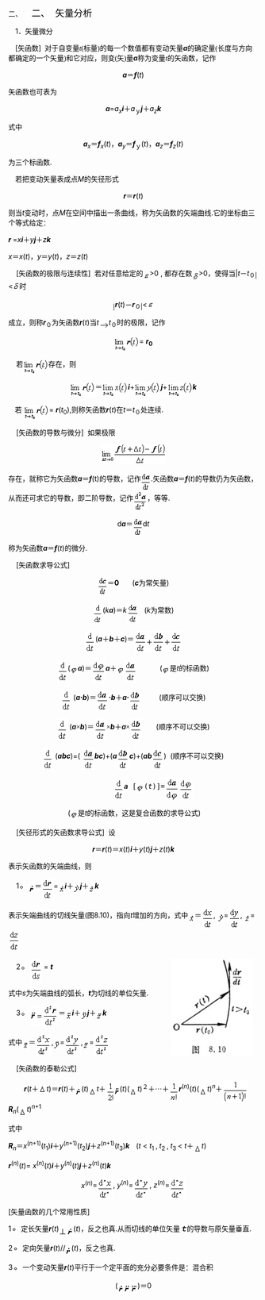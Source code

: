 <div class=Section1>
<p class=MsoNormal align=left style='margin-left:36.0pt;text-align:left;
text-indent:-36.0pt'><span lang=EN-US>二、<span style='font:7.0pt "Times New Roman"'>&nbsp;&nbsp;&nbsp;&nbsp;&nbsp;&nbsp;&nbsp;
</span></span><span lang=ZH-CN style='font-size:14.0pt;font-family:宋体_GB2312;
color:black'>二、</span><span lang=EN-US style='font-size:7.0pt;color:black'>&nbsp;&nbsp;&nbsp;
</span><span lang=ZH-CN style='font-size:14.0pt;font-family:宋体_GB2312;
color:black'>矢量分析</span></p>
<p class=MsoNormal align=left style='text-align:left'><span lang=EN-US
style='font-family:宋体_GB2312;color:black'>&nbsp;&nbsp;&nbsp; </span><span
lang=EN-US style='color:black'>1</span><span lang=ZH-CN style='font-family:
宋体_GB2312;color:black'>．矢量微分</span></p>
<p class=MsoNormal align=left style='text-align:left'><span lang=EN-US
style='font-family:宋体_GB2312;color:black'>&nbsp;&nbsp;&nbsp; </span><span
lang=EN-US style='color:black'>[</span><span lang=ZH-CN style='font-family:
宋体_GB2312;color:black'>矢函数</span><span lang=EN-US style='color:black'>]</span><span
lang=EN-US style='font-family:宋体_GB2312;color:black'>&nbsp; </span><span
lang=ZH-CN style='font-family:宋体_GB2312;color:black'>对于自变量</span><i><span
lang=EN-US style='font-family:宋体_GB2312;color:black'>t</span></i><span
lang=EN-US style='font-family:宋体_GB2312;color:black'>(</span><span lang=ZH-CN
style='font-family:宋体_GB2312;color:black'>标量</span><span lang=EN-US
style='font-family:宋体_GB2312;color:black'>)</span><span lang=ZH-CN
style='font-family:宋体_GB2312;color:black'>的每一个数值都有变动矢量</span><b><i><span
lang=EN-US>a</span></i></b><span lang=ZH-CN style='font-family:宋体_GB2312;
color:black'>的确定量</span><span lang=EN-US style='font-family:宋体_GB2312;
color:black'>(</span><span lang=ZH-CN style='font-family:宋体_GB2312;color:black'>长度与方向都确定的一个矢量</span><span
lang=EN-US style='font-family:宋体_GB2312;color:black'>)</span><span lang=ZH-CN
style='font-family:宋体_GB2312;color:black'>和它对应，则变</span><span lang=EN-US
style='font-family:宋体_GB2312;color:black'>(</span><span lang=ZH-CN
style='font-family:宋体_GB2312;color:black'>矢</span><span lang=EN-US
style='font-family:宋体_GB2312;color:black'>)</span><span lang=ZH-CN
style='font-family:宋体_GB2312;color:black'>量</span><b><i><span lang=EN-US>a</span></i></b><span
lang=ZH-CN style='font-family:宋体_GB2312;color:black'>称为变量</span><i><span
lang=EN-US style='font-family:宋体_GB2312;color:black'>t</span></i><span
lang=ZH-CN style='font-family:宋体_GB2312;color:black'>的矢函数，记作</span></p>
<p class=MsoNormal align=center style='text-align:center'><b><i><span
lang=EN-US>a</span></i></b><span lang=ZH-CN style='font-family:宋体_GB2312;
color:black'>＝</span><b><i><span lang=EN-US style='color:black'>f</span></i></b><span
lang=EN-US style='color:black'>(<i>t</i>)</span></p>
<p class=MsoNormal align=left style='text-align:left'><span lang=ZH-CN
style='font-family:宋体_GB2312;color:black'>矢函数也可表为</span></p>
<p class=MsoNormal align=center style='text-align:center'><b><i><span
lang=EN-US>a</span></i></b><span lang=EN-US style='color:black'>=<i>a<sub>x</sub><b>i</b></i></span><span
lang=ZH-CN style='font-family:宋体_GB2312;color:black'>＋</span><i><span
lang=EN-US style='color:black'>a</span></i><sub><span lang=ZH-CN
style='font-family:宋体_GB2312;color:black'>ｙ</span></sub><b><i><span lang=EN-US
style='color:black'>j</span></i></b><span lang=ZH-CN style='font-family:宋体_GB2312;
color:black'>＋</span><i><span lang=EN-US style='color:black'>a<sub>z</sub><b>k</b></span></i></p>
<p class=MsoNormal align=left style='text-align:left'><span lang=ZH-CN
style='font-family:宋体_GB2312;color:black'>式中</span></p>
<p class=MsoNormal align=center style='text-align:center'><b><i><span
lang=EN-US>a</span></i></b><i><sub><span lang=EN-US style='color:black'>x</span></sub></i><span
lang=ZH-CN style='font-family:宋体_GB2312;color:black'>＝</span><b><i><span
lang=EN-US style='color:black'>f</span></i></b><i><sub><span lang=EN-US
style='color:black'>x</span></sub></i><span lang=EN-US style='color:black'>(<i>t</i>)</span><span
lang=ZH-CN style='font-family:宋体;color:black'>，</span><b><i><span lang=EN-US>a</span></i></b><i><sub><span
lang=EN-US style='color:black'>y</span></sub></i><span lang=ZH-CN
style='font-family:宋体_GB2312;color:black'>＝</span><b><i><span lang=EN-US
style='color:black'>f</span></i></b><sub><span lang=ZH-CN style='font-family:
宋体;color:black'>ｙ</span></sub><span lang=EN-US style='color:black'>(<i>t</i>)</span><span
lang=ZH-CN style='font-family:宋体;color:black'>，</span><b><i><span lang=EN-US>a</span></i></b><i><sub><span
lang=EN-US style='color:black'>z</span></sub></i><span lang=ZH-CN
style='font-family:宋体_GB2312;color:black'>＝</span><b><i><span lang=EN-US
style='color:black'>f</span></i></b><i><sub><span lang=EN-US style='color:black'>z</span></sub></i><span
lang=EN-US style='color:black'>(<i>t</i>)</span></p>
<p class=MsoNormal align=left style='text-align:left'><span lang=ZH-CN
style='font-family:宋体_GB2312;color:black'>为三个标函数</span><span lang=EN-US
style='font-family:宋体_GB2312;color:black'>.</span></p>
<p class=MsoNormal align=left style='text-align:left'><span lang=EN-US
style='font-family:宋体_GB2312;color:black'>&nbsp;&nbsp;&nbsp; </span><span
lang=ZH-CN style='font-family:宋体_GB2312;color:black'>若把变动矢量表成点</span><i><span
lang=EN-US style='color:black'>M</span></i><span lang=ZH-CN style='font-family:
宋体_GB2312;color:black'>的矢径形式</span></p>
<p class=MsoNormal align=center style='text-align:center'><b><i><span
lang=EN-US style='color:black'>r</span></i></b><span lang=ZH-CN
style='font-family:宋体_GB2312;color:black'>＝</span><b><i><span lang=EN-US
style='color:black'>r</span></i></b><span lang=EN-US style='color:black'>(<i>t</i>)</span></p>
<p class=MsoNormal align=left style='text-align:left'><span lang=ZH-CN
style='font-family:宋体_GB2312;color:black'>则当</span><i><span lang=EN-US
style='color:black'>t</span></i><span lang=ZH-CN style='font-family:宋体_GB2312;
color:black'>变动时，点</span><i><span lang=EN-US style='color:black'>M</span></i><span
lang=ZH-CN style='font-family:宋体_GB2312;color:black'>在空间中描出一条曲线，称为矢函数的矢端曲线</span><span
lang=EN-US style='color:black'>.</span><span lang=ZH-CN style='font-family:
宋体_GB2312;color:black'>它的坐标由三个等式给定：</span></p>
<p class=MsoNormal align=left style='text-align:left'><b><i><span lang=EN-US
style='color:black'>r </span></i></b><span lang=EN-US style='color:black'>=<i>x<b>i</b></i></span><span
lang=ZH-CN style='font-family:宋体_GB2312;color:black'>＋</span><i><span
lang=EN-US style='color:black'>y<b>j</b></span></i><span lang=ZH-CN
style='font-family:宋体_GB2312;color:black'>＋</span><i><span lang=EN-US
style='color:black'>z<b>k</b></span></i></p>
<p class=MsoNormal align=left style='text-align:left'><i><span lang=EN-US
style='color:black'>x</span></i><span lang=ZH-CN style='font-family:宋体_GB2312;
color:black'>＝</span><i><span lang=EN-US style='color:black'>x</span></i><span
lang=EN-US style='color:black'>(<i>t</i>)</span><span lang=ZH-CN
style='font-family:宋体_GB2312;color:black'>，</span><i><span lang=EN-US
style='color:black'>y</span></i><span lang=ZH-CN style='font-family:宋体_GB2312;
color:black'>＝</span><i><span lang=EN-US style='color:black'>y</span></i><span
lang=EN-US style='color:black'>(<i>t</i>)</span><span lang=ZH-CN
style='font-family:宋体_GB2312;color:black'>，</span><i><span lang=EN-US
style='color:black'>z</span></i><span lang=ZH-CN style='font-family:宋体_GB2312;
color:black'>＝</span><i><span lang=EN-US style='color:black'>z</span></i><span
lang=EN-US style='color:black'>(<i>t</i>)</span></p>
<p class=MsoNormal align=left style='text-align:left'><span lang=EN-US
style='color:black'>&nbsp;&nbsp;&nbsp; [</span><span lang=ZH-CN
style='font-family:宋体_GB2312;color:black'>矢函数的极限与连续性</span><span lang=EN-US
style='color:black'>]&nbsp; </span><span lang=ZH-CN style='font-family:宋体_GB2312;
color:black'>若对任意给定的</span><sub><span lang=EN-US style='color:black'><img
width=13 height=15 src="res/17e9d95da129bdd93c34fb6cc6aaaa52_5604_files/image002.gif"
u1:shapes="_x0000_i1025" align=absmiddle></span></sub><span lang=EN-US
style='color:black'>&gt;0 , </span><span lang=ZH-CN style='font-family:宋体_GB2312;
color:black'>都存在数</span><sub><span lang=EN-US style='color:black'><img
width=13 height=19 src="res/17e9d95da129bdd93c34fb6cc6aaaa52_5604_files/image004.gif"
u1:shapes="_x0000_i1026" align=absmiddle></span></sub><span lang=EN-US
style='color:black'>&gt;0</span><span lang=ZH-CN style='font-family:宋体_GB2312;
color:black'>，使得当</span><span lang=EN-US style='color:black'>|<i>t</i></span><span
lang=ZH-CN style='font-family:宋体_GB2312;color:black'>－</span><i><span
lang=EN-US style='color:black'>t</span></i><sub><span lang=ZH-CN
style='font-family:宋体_GB2312;color:black'>０</span><span lang=EN-US
style='color:black'>|</span></sub><span lang=EN-US style='color:black'>&lt;<sub><img
width=13 height=19 src="res/17e9d95da129bdd93c34fb6cc6aaaa52_5604_files/image010.gif"
u1:shapes="_x0000_i1029"></sub></span><span lang=ZH-CN style='font-family:宋体_GB2312;
color:black'>时</span></p>
<p class=MsoNormal align=center style='text-align:center'><sub><span
lang=EN-US style='color:black'>|</span></sub><b><i><span lang=EN-US
style='color:black'>r</span></i></b><span lang=EN-US style='color:black'>(<i>t</i>)</span><span
lang=ZH-CN style='font-family:宋体_GB2312;color:black'>－</span><b><i><span
lang=EN-US style='color:black'>r</span></i></b><sub><span lang=ZH-CN
style='font-family:宋体_GB2312;color:black'>０</span><span lang=EN-US
style='color:black'>|</span></sub><span lang=EN-US style='color:black'>&lt;<sub><img
width=13 height=15 src="res/17e9d95da129bdd93c34fb6cc6aaaa52_5604_files/image014.gif"
u1:shapes="_x0000_i1032"></sub></span></p>
<p class=MsoNormal align=left style='text-align:left'><span lang=ZH-CN
style='font-family:宋体_GB2312;color:black'>成立，则称</span><b><i><span lang=EN-US
style='color:black'>r</span></i></b><sub><span lang=ZH-CN style='font-family:
宋体_GB2312;color:black'>０</span></sub><span lang=ZH-CN style='font-family:宋体_GB2312;
color:black'>为矢函数</span><b><i><span lang=EN-US style='color:black'>r</span></i></b><span
lang=EN-US style='color:black'>(<i>t</i>)</span><span lang=ZH-CN
style='font-family:宋体_GB2312;color:black'>当</span><i><span lang=EN-US
style='color:black'>t</span></i><sub><span lang=EN-US><img width=20 height=16
src="res/17e9d95da129bdd93c34fb6cc6aaaa52_5604_files/image016.gif" u1:shapes="_x0000_i1033"
align=absmiddle></span></sub><i><span lang=EN-US style='color:black'>t</span></i><sub><span
lang=ZH-CN style='font-family:宋体_GB2312;color:black'>０</span></sub><span
lang=ZH-CN style='font-family:宋体_GB2312;color:black'>时的极限，记作</span></p>
<p class=MsoNormal align=center style='text-align:center'><sub><span
lang=EN-US style='color:black'><img width=51 height=31
src="res/17e9d95da129bdd93c34fb6cc6aaaa52_5604_files/image018.gif" u1:shapes="_x0000_i1034"
align=absmiddle></span></sub><span lang=EN-US style='color:black'>= <b><i>r</i><sub>0</sub></b></span></p>
<p class=MsoNormal align=left style='text-align:left'><span lang=EN-US
style='color:black'>&nbsp;&nbsp;&nbsp; </span><span lang=ZH-CN
style='font-family:宋体_GB2312;color:black'>若</span><sub><span lang=EN-US
style='color:black'><img width=51 height=31
src="res/17e9d95da129bdd93c34fb6cc6aaaa52_5604_files/image020.gif" u1:shapes="_x0000_i1035"
align=absmiddle></span></sub><span lang=ZH-CN style='font-family:宋体_GB2312;
color:black'>存在，则</span></p>
<p class=MsoNormal align=center style='text-align:center'><sub><span
lang=EN-US style='color:black'><img width=51 height=31
src="res/17e9d95da129bdd93c34fb6cc6aaaa52_5604_files/image022.gif" u1:shapes="_x0000_i1036"
align=absmiddle></span></sub><span lang=ZH-CN style='font-family:宋体_GB2312;
color:black'>＝</span><sub><span lang=EN-US style='color:black'><img width=52
height=31 src="res/17e9d95da129bdd93c34fb6cc6aaaa52_5604_files/image024.gif"
u1:shapes="_x0000_i1037" align=absmiddle></span></sub><b><i><span lang=EN-US
style='color:black'>i</span></i></b><span lang=EN-US style='color:black'>+<sub><img
width=53 height=31 src="res/17e9d95da129bdd93c34fb6cc6aaaa52_5604_files/image026.gif"
u1:shapes="_x0000_i1038" align=absmiddle></sub><b><i>j</i></b>+<sub><img
width=51 height=31 src="res/17e9d95da129bdd93c34fb6cc6aaaa52_5604_files/image028.gif"
u1:shapes="_x0000_i1039" align=absmiddle></sub><b><i>k</i></b></span></p>
<p class=MsoNormal align=left style='text-align:left'><b><span lang=EN-US
style='color:black'>&nbsp;&nbsp;&nbsp; </span></b><span lang=ZH-CN
style='font-family:宋体_GB2312;color:black'>若</span><span lang=ZH-CN
style='color:black'> </span><sub><span lang=EN-US style='color:black'><img
width=51 height=31 src="res/17e9d95da129bdd93c34fb6cc6aaaa52_5604_files/image030.gif"
u1:shapes="_x0000_i1040" align=absmiddle></span></sub><span lang=EN-US
style='color:black'>=<i> <b>r</b></i>(<i>t</i><sub>0</sub>),</span><span
lang=ZH-CN style='font-family:宋体_GB2312;color:black'>则称矢函数</span><b><i><span
lang=EN-US style='color:black'>r</span></i></b><span lang=EN-US
style='color:black'>(<i>t</i>)</span><span lang=ZH-CN style='font-family:宋体_GB2312;
color:black'>在</span><i><span lang=EN-US style='color:black'>t</span></i><span
lang=ZH-CN style='font-family:宋体_GB2312;color:black'>＝</span><i><span
lang=EN-US style='color:black'>t</span></i><sub><span lang=ZH-CN
style='font-family:宋体_GB2312;color:black'>０</span></sub><span lang=ZH-CN
style='font-family:宋体_GB2312;color:black'>处连续</span><span lang=EN-US
style='color:black'>.</span></p>
<p class=MsoNormal align=left style='text-align:left'><span lang=EN-US
style='color:black'>&nbsp;&nbsp;&nbsp; [</span><span lang=ZH-CN
style='font-family:宋体_GB2312;color:black'>矢函数的导数与微分</span><span lang=EN-US
style='color:black'>]&nbsp; </span><span lang=ZH-CN style='font-family:宋体_GB2312;
color:black'>如果极限</span></p>
<p class=MsoNormal align=center style='text-align:center'><sub><span
lang=EN-US style='color:black'><img width=133 height=41
src="res/17e9d95da129bdd93c34fb6cc6aaaa52_5604_files/image032.gif" u1:shapes="_x0000_i1041"></span></sub></p>
<p class=MsoNormal align=left style='text-align:left'><span lang=ZH-CN
style='font-family:宋体_GB2312;color:black'>存在，就称它为矢函数</span><b><i><span
lang=EN-US>a</span></i></b><span lang=ZH-CN style='font-family:宋体_GB2312;
color:black'>＝</span><b><i><span lang=EN-US style='color:black'>f</span></i></b><span
lang=EN-US style='color:black'>(t)</span><span lang=ZH-CN style='font-family:
宋体_GB2312;color:black'>的导数，记作</span><sub><span lang=EN-US style='color:black'><img
width=20 height=36 src="res/17e9d95da129bdd93c34fb6cc6aaaa52_5604_files/image034.gif"
u1:shapes="_x0000_i1042" align=absmiddle></span></sub><span lang=EN-US
style='color:black'>.</span><span lang=ZH-CN style='font-family:宋体_GB2312;
color:black'>矢函数</span><b><i><span lang=EN-US>a</span></i></b><span lang=ZH-CN
style='font-family:宋体_GB2312;color:black'>＝</span><b><i><span lang=EN-US
style='color:black'>f</span></i></b><span lang=EN-US style='color:black'>(<i>t</i>)</span><span
lang=ZH-CN style='font-family:宋体_GB2312;color:black'>的导数仍为矢函数，从而还可求它的导数，即二阶导数，记作</span><sub><span
lang=EN-US style='color:black'><img width=28 height=41
src="res/17e9d95da129bdd93c34fb6cc6aaaa52_5604_files/image036.gif" u1:shapes="_x0000_i1043"
align=absmiddle></span></sub><span lang=ZH-CN style='font-family:宋体_GB2312;
color:black'>，等等</span><span lang=EN-US style='color:black'>.</span></p>
<p class=MsoNormal align=center style='text-align:center'><span lang=EN-US
style='color:black'>d</span><b><i><span lang=EN-US>a</span></i></b><span
lang=ZH-CN style='font-family:宋体_GB2312;color:black'>＝</span><sub><span
lang=EN-US style='color:black'><img width=20 height=36
src="res/17e9d95da129bdd93c34fb6cc6aaaa52_5604_files/image037.gif" u1:shapes="_x0000_i1044"
align=absmiddle></span></sub><span lang=EN-US style='color:black'>d<i>t</i></span></p>
<p class=MsoNormal align=left style='text-align:left'><span lang=ZH-CN
style='font-family:宋体_GB2312;color:black'>称为矢函数</span><b><i><span lang=EN-US>a</span></i></b><span
lang=ZH-CN style='font-family:宋体_GB2312;color:black'>＝</span><b><i><span
lang=EN-US style='color:black'>f</span></i></b><span lang=EN-US
style='color:black'>(<i>t</i>)</span><span lang=ZH-CN style='font-family:宋体_GB2312;
color:black'>的微分</span><span lang=EN-US style='color:black'>.</span></p>
<p class=MsoNormal align=left style='text-align:left'><span lang=EN-US
style='color:black'>&nbsp;&nbsp;&nbsp; [</span><span lang=ZH-CN
style='font-family:宋体_GB2312;color:black'>矢函数求导公式</span><span lang=EN-US
style='color:black'>]</span></p>
<p class=MsoNormal align=center style='text-align:center'><sub><span
lang=EN-US style='color:black'><img width=20 height=38
src="res/17e9d95da129bdd93c34fb6cc6aaaa52_5604_files/image039.gif" u1:shapes="_x0000_i1045"
align=absmiddle></span></sub><span lang=ZH-CN style='font-family:宋体_GB2312;
color:black'>＝</span><b><span lang=EN-US style='color:black'>0&nbsp;&nbsp;&nbsp;&nbsp;&nbsp;&nbsp;&nbsp;
</span></b><span lang=EN-US style='color:black'>(<b><i>c</i></b></span><span
lang=ZH-CN style='font-family:宋体_GB2312;color:black'>为常矢量</span><span
lang=EN-US style='color:black'>)</span></p>
<p class=MsoNormal align=center style='text-align:center'><sub><span
lang=EN-US style='color:black'><img width=20 height=42
src="res/17e9d95da129bdd93c34fb6cc6aaaa52_5604_files/image041.gif" u1:shapes="_x0000_i1046"
align=absmiddle></span></sub><span lang=EN-US style='color:black'>(<i>k</i></span><b><i><span
lang=EN-US>a</span></i></b><span lang=EN-US style='color:black'>)</span><span
lang=ZH-CN style='font-family:宋体_GB2312;color:black'>＝</span><i><span
lang=EN-US style='color:black'>k</span></i><sub><span lang=EN-US
style='color:black'><img width=24 height=43
src="res/17e9d95da129bdd93c34fb6cc6aaaa52_5604_files/image043.gif" u1:shapes="_x0000_i1047"
align=absmiddle></span></sub><span lang=EN-US style='color:black'>&nbsp; <b>&nbsp;</b>(<i>k</i></span><span
lang=ZH-CN style='font-family:宋体_GB2312;color:black'>为常数</span><span
lang=EN-US style='color:black'>)</span></p>
<p class=MsoNormal align=center style='text-align:center'><sub><span
lang=EN-US style='color:black'><img width=21 height=45
src="res/17e9d95da129bdd93c34fb6cc6aaaa52_5604_files/image045.gif" u1:shapes="_x0000_i1048"
align=absmiddle></span></sub><span lang=EN-US style='color:black'>(</span><b><i><span
lang=EN-US>a</span></i></b><span lang=ZH-CN style='font-family:宋体_GB2312;
color:black'>＋</span><b><i><span lang=EN-US style='color:black'>b</span></i></b><span
lang=ZH-CN style='font-family:宋体_GB2312;color:black'>＋</span><b><i><span
lang=EN-US style='color:black'>c</span></i></b><span lang=EN-US
style='color:black'>)</span><span lang=ZH-CN style='font-family:宋体_GB2312;
color:black'>＝</span><sub><span lang=EN-US style='color:black'><img width=96
height=45 src="res/17e9d95da129bdd93c34fb6cc6aaaa52_5604_files/image047.gif"
u1:shapes="_x0000_i1049" align=absmiddle></span></sub></p>
<p class=MsoNormal align=center style='text-align:center'><sub><span
lang=EN-US style='color:black'><img width=21 height=45
src="res/17e9d95da129bdd93c34fb6cc6aaaa52_5604_files/image049.gif" u1:shapes="_x0000_i1050"
align=absmiddle></span></sub><span lang=EN-US style='color:black'>(<sub><img
width=15 height=17 src="res/17e9d95da129bdd93c34fb6cc6aaaa52_5604_files/image051.gif"
u1:shapes="_x0000_i1051" align=absmiddle></sub></span><b><i><span lang=EN-US>a</span></i></b><span
lang=EN-US style='color:black'>)</span><span lang=ZH-CN style='font-family:
宋体_GB2312;color:black'>＝</span><sub><span lang=EN-US style='color:black'><img
width=28 height=45 src="res/17e9d95da129bdd93c34fb6cc6aaaa52_5604_files/image053.gif"
u1:shapes="_x0000_i1052" align=absmiddle></span></sub><b><i><span lang=EN-US>a</span></i></b><span
lang=ZH-CN style='font-family:宋体_GB2312;color:black'>＋</span><sub><span
lang=EN-US style='color:black'><img width=15 height=17
src="res/17e9d95da129bdd93c34fb6cc6aaaa52_5604_files/image054.gif" u1:shapes="_x0000_i1053"
align=absmiddle><img width=25 height=45
src="res/17e9d95da129bdd93c34fb6cc6aaaa52_5604_files/image056.gif" u1:shapes="_x0000_i1054"
align=absmiddle></span></sub><span lang=EN-US style='color:black'>&nbsp; <b>&nbsp;</b>&nbsp;&nbsp;&nbsp;&nbsp;&nbsp;&nbsp;&nbsp;&nbsp;&nbsp;(<sub><img
width=15 height=17 src="res/17e9d95da129bdd93c34fb6cc6aaaa52_5604_files/image057.gif"
u1:shapes="_x0000_i1055" align=absmiddle></sub></span><span lang=ZH-CN
style='font-family:宋体_GB2312;color:black'>是</span><i><span lang=EN-US
style='color:black'>t</span></i><span lang=ZH-CN style='font-family:宋体_GB2312;
color:black'>的标函数</span><span lang=EN-US style='color:black'>)</span></p>
<p class=MsoNormal align=center style='text-align:center'><sub><span
lang=EN-US style='color:black'><img width=21 height=45
src="res/17e9d95da129bdd93c34fb6cc6aaaa52_5604_files/image058.gif" u1:shapes="_x0000_i1056"
align=absmiddle></span></sub><span lang=EN-US style='color:black'>&nbsp;(</span><b><i><span
lang=EN-US>a</span></i></b><b><span lang=ZH-CN style='font-family:宋体_GB2312;
color:black'>·</span><i><span lang=EN-US style='color:black'>b</span></i></b><span
lang=EN-US style='color:black'>)</span><span lang=ZH-CN style='font-family:
宋体_GB2312;color:black'>＝</span><sub><span lang=EN-US style='color:black'><img
width=25 height=45 src="res/17e9d95da129bdd93c34fb6cc6aaaa52_5604_files/image059.gif"
u1:shapes="_x0000_i1057" align=absmiddle></span></sub><b><span lang=ZH-CN
style='font-family:宋体_GB2312;color:black'>·</span><i><span lang=EN-US
style='color:black'>b</span></i></b><span lang=ZH-CN style='font-family:宋体_GB2312;
color:black'>＋</span><b><i><span lang=EN-US>a</span></i></b><b><span
lang=ZH-CN style='font-family:宋体_GB2312;color:black'>·</span></b><sub><span
lang=EN-US style='color:black'><img width=25 height=44
src="res/17e9d95da129bdd93c34fb6cc6aaaa52_5604_files/image061.gif" u1:shapes="_x0000_i1058"
align=absmiddle></span></sub><span lang=EN-US style='color:black'>&nbsp;&nbsp;&nbsp;&nbsp;&nbsp;&nbsp;&nbsp;&nbsp;
(</span><span lang=ZH-CN style='font-family:宋体_GB2312;color:black'>顺序可以交换</span><span
lang=EN-US style='color:black'>)</span></p>
<p class=MsoNormal align=center style='text-align:center'><sub><span
lang=EN-US style='color:black'><img width=21 height=45
src="res/17e9d95da129bdd93c34fb6cc6aaaa52_5604_files/image062.gif" u1:shapes="_x0000_i1059"
align=absmiddle></span></sub><span lang=EN-US style='color:black'>&nbsp;(</span><b><i><span
lang=EN-US>a</span></i></b><span lang=ZH-CN style='font-family:宋体_GB2312;
color:black'>×</span><b><i><span lang=EN-US style='color:black'>b</span></i></b><span
lang=EN-US style='color:black'>)</span><span lang=ZH-CN style='font-family:
宋体_GB2312;color:black'>＝</span><sub><span lang=EN-US style='color:black'><img
width=25 height=45 src="res/17e9d95da129bdd93c34fb6cc6aaaa52_5604_files/image063.gif"
u1:shapes="_x0000_i1060" align=absmiddle></span></sub><span lang=ZH-CN
style='font-family:宋体_GB2312;color:black'>×</span><b><i><span lang=EN-US
style='color:black'>b</span></i></b><span lang=ZH-CN style='font-family:宋体_GB2312;
color:black'>＋</span><b><i><span lang=EN-US>a</span></i></b><span lang=ZH-CN
style='font-family:宋体_GB2312;color:black'>×</span><sub><span lang=EN-US
style='color:black'><img width=25 height=45
src="res/17e9d95da129bdd93c34fb6cc6aaaa52_5604_files/image064.gif" u1:shapes="_x0000_i1061"
align=absmiddle></span></sub><span lang=EN-US style='color:black'>&nbsp;&nbsp;&nbsp;&nbsp;&nbsp;&nbsp;
(</span><span lang=ZH-CN style='font-family:宋体_GB2312;color:black'>顺序不可以交换</span><span
lang=EN-US style='color:black'>)</span></p>
<p class=MsoNormal align=center style='text-align:center'><sub><span
lang=EN-US style='color:black'><img width=21 height=45
src="res/17e9d95da129bdd93c34fb6cc6aaaa52_5604_files/image066.gif" u1:shapes="_x0000_i1062"
align=absmiddle></span></sub><span lang=EN-US style='color:black'>&nbsp;(</span><b><i><span
lang=EN-US>a<span style='color:black'>bc</span></span></i></b><span lang=EN-US
style='color:black'>)=( <sub><img width=25 height=45
src="res/17e9d95da129bdd93c34fb6cc6aaaa52_5604_files/image067.gif" u1:shapes="_x0000_i1063"
align=absmiddle></sub><b><i>bc</i></b>)+(</span><b><i><span lang=EN-US>a</span></i></b><sub><span
lang=EN-US style='color:black'><img width=25 height=45
src="res/17e9d95da129bdd93c34fb6cc6aaaa52_5604_files/image068.gif" u1:shapes="_x0000_i1064"
align=absmiddle></span></sub><b><i><span lang=EN-US style='color:black'>c</span></i></b><span
lang=EN-US style='color:black'>)+(</span><b><i><span lang=EN-US>a<span
style='color:black'>b</span></span></i></b><sub><span lang=EN-US
style='color:black'><img width=24 height=45
src="res/17e9d95da129bdd93c34fb6cc6aaaa52_5604_files/image070.gif" u1:shapes="_x0000_i1065"
align=absmiddle></span></sub><span lang=EN-US style='color:black'>)&nbsp; (</span><span
lang=ZH-CN style='font-family:宋体_GB2312;color:black'>顺序不可以交换</span><span
lang=EN-US style='color:black'>)</span></p>
<pre><span lang=EN-US style='color:black'>&nbsp;&nbsp;&nbsp;&nbsp;&nbsp;&nbsp;&nbsp;&nbsp;&nbsp;&nbsp;&nbsp;&nbsp;&nbsp;&nbsp;&nbsp;&nbsp;&nbsp;&nbsp;&nbsp;&nbsp; <sub>&nbsp;&nbsp;&nbsp;&nbsp;&nbsp;<img
width=21 height=45 src="res/17e9d95da129bdd93c34fb6cc6aaaa52_5604_files/image071.gif"
u1:shapes="_x0000_i1066" align=absmiddle></sub></span><b><i><span lang=EN-US>a</span></i></b><span
lang=EN-US style='color:black'> [<sub><img width=15 height=17
src="res/17e9d95da129bdd93c34fb6cc6aaaa52_5604_files/image072.gif" u1:shapes="_x0000_i1067"
align=absmiddle></sub>(<i>t</i>)]=<sub><img width=28 height=48
src="res/17e9d95da129bdd93c34fb6cc6aaaa52_5604_files/image074.gif" u1:shapes="_x0000_i1068"
align=absmiddle><img width=28 height=45
src="res/17e9d95da129bdd93c34fb6cc6aaaa52_5604_files/image076.gif" u1:shapes="_x0000_i1069"
align=absmiddle></sub>&nbsp;&nbsp;&nbsp;&nbsp;&nbsp; </span></pre>
<p class=MsoNormal align=center style='text-align:center'><span lang=EN-US
style='color:black'>&nbsp;(<sub><img width=15 height=17
src="res/17e9d95da129bdd93c34fb6cc6aaaa52_5604_files/image077.gif" u1:shapes="_x0000_i1070"
align=absmiddle></sub></span><span lang=ZH-CN style='font-family:宋体_GB2312;
color:black'>是</span><i><span lang=EN-US style='color:black'>t</span></i><span
lang=ZH-CN style='font-family:宋体_GB2312;color:black'>的标函数，这是复合函数的求导公式</span><span
lang=EN-US style='color:black'>)</span></p>
<p class=MsoNormal align=left style='text-align:left'><span lang=EN-US
style='color:black'>&nbsp;&nbsp;&nbsp; [</span><span lang=ZH-CN
style='font-family:宋体_GB2312;color:black'>矢径形式的矢函数求导公式</span><span lang=EN-US
style='color:black'>]&nbsp; </span><span lang=ZH-CN style='font-family:宋体_GB2312;
color:black'>设</span></p>
<p class=MsoNormal align=center style='text-align:center'><b><i><span
lang=EN-US style='color:black'>r</span></i></b><span lang=ZH-CN
style='font-family:宋体_GB2312;color:black'>＝</span><b><i><span lang=EN-US
style='color:black'>r</span></i></b><span lang=EN-US style='color:black'>(<i>t</i>)</span><span
lang=ZH-CN style='font-family:宋体_GB2312;color:black'>＝</span><i><span
lang=EN-US style='color:black'>x</span></i><span lang=EN-US style='color:black'>(<i>t</i>)<b><i>i</i></b></span><span
lang=ZH-CN style='font-family:宋体_GB2312;color:black'>＋</span><i><span
lang=EN-US style='color:black'>y</span></i><span lang=EN-US style='color:black'>(<i>t</i>)<b><i>j</i></b></span><span
lang=ZH-CN style='font-family:宋体_GB2312;color:black'>＋</span><i><span
lang=EN-US style='color:black'>z</span></i><span lang=EN-US style='color:black'>(<i>t</i>)<b><i>k</i></b></span></p>
<p class=MsoNormal align=left style='text-align:left'><span lang=ZH-CN
style='font-family:宋体_GB2312;color:black'>表示矢函数的矢端曲线，则</span></p>
<p class=MsoNormal align=left style='text-align:left'><span lang=EN-US
style='color:black'>&nbsp;&nbsp;&nbsp; </span><span lang=EN-US
style='color:black'>1</span><sub><span lang=EN-US style='color:black'><img
width=12 height=12 src="res/17e9d95da129bdd93c34fb6cc6aaaa52_5604_files/image079.gif"
u1:shapes="_x0000_i1071"></span></sub><span lang=EN-US style='color:black'>&nbsp;
<sub><img width=12 height=17 src="res/17e9d95da129bdd93c34fb6cc6aaaa52_5604_files/image081.gif"
u1:shapes="_x0000_i1072" align=absmiddle></sub></span><span lang=ZH-CN
style='font-family:宋体_GB2312;color:black'>＝</span><sub><span lang=EN-US
style='color:black'><img width=24 height=45
src="res/17e9d95da129bdd93c34fb6cc6aaaa52_5604_files/image083.gif" u1:shapes="_x0000_i1073"
align=absmiddle></span></sub><span lang=EN-US style='color:black'>=<sub><img
width=13 height=16 src="res/17e9d95da129bdd93c34fb6cc6aaaa52_5604_files/image085.gif"
u1:shapes="_x0000_i1074" align=absmiddle></sub><b><i>i</i></b></span><span
lang=ZH-CN style='font-family:宋体_GB2312;color:black'>＋</span><sub><span
lang=EN-US style='color:black'><img width=13 height=20
src="res/17e9d95da129bdd93c34fb6cc6aaaa52_5604_files/image087.gif" u1:shapes="_x0000_i1075"
align=absmiddle></span></sub><b><i><span lang=EN-US style='color:black'>j</span></i></b><span
lang=ZH-CN style='font-family:宋体_GB2312;color:black'>＋</span><sub><span
lang=EN-US style='color:black'><img width=12 height=16
src="res/17e9d95da129bdd93c34fb6cc6aaaa52_5604_files/image089.gif" u1:shapes="_x0000_i1076"
align=absmiddle></span></sub><b><i><span lang=EN-US style='color:black'>k</span></i></b></p>
<p class=MsoNormal align=left style='text-align:left'><span lang=ZH-CN
style='font-family:宋体_GB2312;color:black'>表示矢端曲线的切线矢量</span><span lang=EN-US
style='color:black'>(</span><span lang=ZH-CN style='font-family:宋体_GB2312;
color:black'>图</span><span lang=EN-US style='color:black'>8.10)</span><span
lang=ZH-CN style='font-family:宋体_GB2312;color:black'>，指向</span><i><span
lang=EN-US style='color:black'>t</span></i><span lang=ZH-CN style='font-family:
宋体_GB2312;color:black'>增加的方向，式中</span><sub><span lang=EN-US style='color:black'><img
width=13 height=16 src="res/17e9d95da129bdd93c34fb6cc6aaaa52_5604_files/image090.gif"
u1:shapes="_x0000_i1077" align=absmiddle></span></sub><span lang=ZH-CN
style='font-family:宋体_GB2312;color:black'>＝</span><sub><span lang=EN-US
style='color:black'><img width=24 height=45
src="res/17e9d95da129bdd93c34fb6cc6aaaa52_5604_files/image092.gif" u1:shapes="_x0000_i1078"
align=absmiddle></span></sub><span lang=EN-US style='color:black'>, <sub><img
width=13 height=20 src="res/17e9d95da129bdd93c34fb6cc6aaaa52_5604_files/image093.gif"
u1:shapes="_x0000_i1079" align=absmiddle></sub>=<sub><img width=24 height=45
src="res/17e9d95da129bdd93c34fb6cc6aaaa52_5604_files/image095.gif" u1:shapes="_x0000_i1080"
align=absmiddle></sub>, <sub><img width=12 height=16
src="res/17e9d95da129bdd93c34fb6cc6aaaa52_5604_files/image096.gif" u1:shapes="_x0000_i1081"
align=absmiddle></sub>=<sub><img width=24 height=45
src="res/17e9d95da129bdd93c34fb6cc6aaaa52_5604_files/image098.gif" u1:shapes="_x0000_i1082"
align=absmiddle></sub></span></p>
<p class=MsoNormal align=left style='text-align:left'><img width=165
height=196 src="res/17e9d95da129bdd93c34fb6cc6aaaa52_5604_files/image100.jpg" align=right
hspace=12 u1:shapes="_x0000_s1026"><span lang=EN-US style='color:black'>&nbsp;&nbsp;&nbsp;
2<sub><img width=12 height=12 src="res/17e9d95da129bdd93c34fb6cc6aaaa52_5604_files/image101.gif"
u1:shapes="_x0000_i1083"></sub>&nbsp; <sub><img width=24 height=45
src="res/17e9d95da129bdd93c34fb6cc6aaaa52_5604_files/image103.gif" u1:shapes="_x0000_i1084"
align=absmiddle></sub><sup>&nbsp;</sup>= <b><i>t</i></b></span></p>
<p class=MsoNormal align=left style='text-align:left'><span lang=ZH-CN
style='font-family:宋体_GB2312;color:black'>式中</span><i><span lang=EN-US
style='color:black'>s</span></i><span lang=ZH-CN style='font-family:宋体_GB2312;
color:black'>为矢端曲线的弧长，</span><b><i><span lang=EN-US style='color:black'>t</span></i></b><span
lang=ZH-CN style='font-family:宋体_GB2312;color:black'>为切线的单位矢量</span><span
lang=EN-US style='color:black'>.</span></p>
<p class=MsoNormal align=left style='text-align:left'><span lang=EN-US
style='color:black'>&nbsp;&nbsp;&nbsp; 3<sub><img width=12 height=12
src="res/17e9d95da129bdd93c34fb6cc6aaaa52_5604_files/image104.gif" u1:shapes="_x0000_i1085"></sub>&nbsp;
<sub><img width=57 height=45 src="res/17e9d95da129bdd93c34fb6cc6aaaa52_5604_files/image106.gif"
u1:shapes="_x0000_i1086" align=absmiddle></sub></span><span lang=ZH-CN
style='font-family:宋体_GB2312;color:black'>＝</span><sub><span lang=EN-US
style='color:black'><img width=13 height=19
src="res/17e9d95da129bdd93c34fb6cc6aaaa52_5604_files/image108.gif" u1:shapes="_x0000_i1087"
align=absmiddle></span></sub><b><i><span lang=EN-US style='color:black'>i</span></i></b><span
lang=ZH-CN style='font-family:宋体_GB2312;color:black'>＋</span><sub><span
lang=EN-US style='color:black'><img width=13 height=20
src="res/17e9d95da129bdd93c34fb6cc6aaaa52_5604_files/image110.gif" u1:shapes="_x0000_i1088"
align=absmiddle></span></sub><b><i><span lang=EN-US style='color:black'>j</span></i></b><span
lang=ZH-CN style='font-family:宋体_GB2312;color:black'>＋</span><sub><span
lang=EN-US style='color:black'><img width=13 height=16
src="res/17e9d95da129bdd93c34fb6cc6aaaa52_5604_files/image112.gif" u1:shapes="_x0000_i1089"
align=absmiddle></span></sub><b><i><span lang=EN-US style='color:black'>k</span></i></b></p>
<p class=MsoNormal align=left style='text-align:left'><span lang=ZH-CN
style='font-family:宋体_GB2312;color:black'>式中</span><sub><span lang=EN-US
style='color:black'><img width=13 height=16
src="res/17e9d95da129bdd93c34fb6cc6aaaa52_5604_files/image114.gif" u1:shapes="_x0000_i1090"
align=absmiddle></span></sub><span lang=ZH-CN style='font-family:宋体_GB2312;
color:black'>＝</span><sub><span lang=EN-US style='color:black'><img width=32
height=45 src="res/17e9d95da129bdd93c34fb6cc6aaaa52_5604_files/image116.gif"
u1:shapes="_x0000_i1091" align=absmiddle></span></sub><span lang=EN-US
style='color:black'>,<sub><img width=13 height=20
src="res/17e9d95da129bdd93c34fb6cc6aaaa52_5604_files/image117.gif" u1:shapes="_x0000_i1092"
align=absmiddle></sub>=<sub><img width=33 height=45
src="res/17e9d95da129bdd93c34fb6cc6aaaa52_5604_files/image119.gif" u1:shapes="_x0000_i1093"
align=absmiddle></sub>,<sub><img width=13 height=16
src="res/17e9d95da129bdd93c34fb6cc6aaaa52_5604_files/image120.gif" u1:shapes="_x0000_i1094"
align=absmiddle></sub>=<sub><img width=31 height=45
src="res/17e9d95da129bdd93c34fb6cc6aaaa52_5604_files/image122.gif" u1:shapes="_x0000_i1095"
align=absmiddle></sub></span></p>
<p class=MsoNormal align=left style='text-align:left'><span lang=EN-US
style='color:black'>&nbsp;&nbsp;&nbsp; [</span><span lang=ZH-CN
style='font-family:宋体_GB2312;color:black'>矢函数的泰勒公式</span><span lang=EN-US
style='color:black'>]</span></p>
<p class=MsoNormal align=left style='text-align:left'><span lang=EN-US
style='color:black'>&nbsp;&nbsp;&nbsp;&nbsp;&nbsp;&nbsp;&nbsp; <b><i>r</i></b>(<i>t</i></span><span
lang=ZH-CN style='font-family:宋体_GB2312;color:black'>＋</span><sub><span
lang=EN-US style='color:black'><img width=16 height=17
src="res/17e9d95da129bdd93c34fb6cc6aaaa52_5604_files/image124.gif" u1:shapes="_x0000_i1096"></span></sub><i><span
lang=EN-US style='color:black'>t</span></i><span lang=EN-US style='color:black'>)</span><span
lang=ZH-CN style='font-family:宋体_GB2312;color:black'>＝</span><b><i><span
lang=EN-US style='color:black'>r</span></i></b><span lang=EN-US
style='color:black'>(<i>t</i>)</span><span lang=ZH-CN style='font-family:宋体_GB2312;
color:black'>＋</span><sub><span lang=EN-US style='color:black'><img width=12
height=17 src="res/17e9d95da129bdd93c34fb6cc6aaaa52_5604_files/image126.gif"
u1:shapes="_x0000_i1097" align=absmiddle></span></sub><span lang=EN-US
style='color:black'>(<i>t</i>)<sub><img width=16 height=17
src="res/17e9d95da129bdd93c34fb6cc6aaaa52_5604_files/image127.gif" u1:shapes="_x0000_i1098"
align=absmiddle></sub><i>t</i></span><span lang=ZH-CN style='font-family:宋体_GB2312;
color:black'>＋</span><sub><span lang=EN-US style='color:black'><img width=28
height=41 src="res/17e9d95da129bdd93c34fb6cc6aaaa52_5604_files/image129.gif"
u1:shapes="_x0000_i1099" align=absmiddle></span></sub><span lang=EN-US
style='color:black'>(<i>t</i>)(<sub><img width=16 height=17
src="res/17e9d95da129bdd93c34fb6cc6aaaa52_5604_files/image130.gif" u1:shapes="_x0000_i1100"
align=absmiddle></sub><i>t</i>)</span><sup><span lang=ZH-CN style='font-family:
宋体_GB2312;color:black'>２</span></sup><span lang=ZH-CN style='font-family:宋体_GB2312;
color:black'>＋···＋</span><sub><span lang=EN-US style='color:black'><img
width=20 height=41 src="res/17e9d95da129bdd93c34fb6cc6aaaa52_5604_files/image132.gif"
u1:shapes="_x0000_i1101" align=absmiddle></span></sub><b><i><span lang=EN-US
style='color:black'>r</span></i></b><sup><span lang=EN-US style='color:black'>(<i>n</i>)</span></sup><span
lang=EN-US style='color:black'>(<i>t</i>)(<sub><img width=16 height=17
src="res/17e9d95da129bdd93c34fb6cc6aaaa52_5604_files/image133.gif" u1:shapes="_x0000_i1102"
align=absmiddle></sub><i>t</i>)<i><sup>n</sup></i></span><span lang=ZH-CN
style='font-family:宋体_GB2312;color:black'>＋</span><sub><span lang=EN-US
style='color:black'><img width=52 height=47
src="res/17e9d95da129bdd93c34fb6cc6aaaa52_5604_files/image135.gif" u1:shapes="_x0000_i1103"
align=absmiddle></span></sub><b><i><span lang=EN-US style='color:black;
text-transform:uppercase'>r</span></i></b><i><sub><span lang=EN-US
style='color:black'>n</span></sub></i><span lang=EN-US style='color:black'>(<sub><img
width=16 height=17 src="res/17e9d95da129bdd93c34fb6cc6aaaa52_5604_files/image136.gif"
u1:shapes="_x0000_i1104" align=absmiddle></sub><i>t</i>)<i><sup>n</sup></i><sup>+1</sup></span></p>
<p class=MsoNormal align=left style='text-align:left'><span lang=ZH-CN
style='font-family:宋体_GB2312;color:black'>式中</span></p>
<p class=MsoNormal align=left style='text-align:left'><b><i><span lang=EN-US
style='color:black;text-transform:uppercase'>r</span></i></b><i><sub><span
lang=EN-US style='color:black'>n</span></sub></i><span lang=ZH-CN
style='font-family:宋体_GB2312;color:black'>＝</span><i><span lang=EN-US
style='color:black'>x</span></i><sup><span lang=EN-US style='color:black'>(<i>n</i>+1)</span></sup><span
lang=EN-US style='color:black'>(<i>t</i><sub>1</sub>)<b><i>i</i></b></span><span
lang=ZH-CN style='font-family:宋体_GB2312;color:black'>＋</span><i><span
lang=EN-US style='color:black'>y</span></i><sup><span lang=EN-US
style='color:black'>(<i>n</i>+1)</span></sup><span lang=EN-US style='color:
black'>(<i>t</i><sub>2</sub>)<b><i>j</i></b></span><span lang=ZH-CN
style='font-family:宋体_GB2312;color:black'>＋</span><i><span lang=EN-US
style='color:black'>z</span></i><sup><span lang=EN-US style='color:black'>(<i>n</i>+1)</span></sup><span
lang=EN-US style='color:black'>(<i>t</i><sub>3</sub>)<b><i>k</i>&nbsp;&nbsp;&nbsp;
</b>(<i>t</i> &lt; <i>t</i><sub>1 </sub>,<sub> </sub><i>t</i><sub>2 </sub>,<sub>
</sub><i>t</i><sub>3 </sub>&lt; <i>t</i></span><span lang=ZH-CN
style='font-family:宋体_GB2312;color:black'>＋</span><sub><span lang=EN-US
style='color:black'><img width=16 height=17
src="res/17e9d95da129bdd93c34fb6cc6aaaa52_5604_files/image137.gif" u1:shapes="_x0000_i1105"
align=absmiddle></span></sub><i><span lang=EN-US style='color:black'>t</span></i><span
lang=EN-US style='color:black'>)</span></p>
<p class=MsoNormal align=left style='text-align:left'><b><i><span lang=EN-US
style='color:black'>r</span></i></b><sup><span lang=EN-US style='color:black'>(<i>n</i>)</span></sup><span
lang=EN-US style='color:black'>(<i>t</i>)= <i>x</i><sup>(<i>n</i>)</sup>(<i>t</i>)<b><i>i</i></b></span><span
lang=ZH-CN style='font-family:宋体_GB2312;color:black'>＋</span><i><span
lang=EN-US style='color:black'>y</span></i><sup><span lang=EN-US
style='color:black'>(<i>n</i>)</span></sup><span lang=EN-US style='color:black'>(<i>t</i>)<b><i>j</i></b></span><span
lang=ZH-CN style='font-family:宋体_GB2312;color:black'>＋</span><i><span
lang=EN-US style='color:black'>z</span></i><sup><span lang=EN-US
style='color:black'>(<i>n</i>)</span></sup><span lang=EN-US style='color:black'>(<i>t</i>)<b><i>k</i></b></span></p>
<p class=MsoNormal align=center style='text-align:center'><i><span lang=EN-US
style='color:black'>x</span></i><sup><span lang=EN-US style='color:black'>(<i>n</i>)</span></sup><span
lang=EN-US style='color:black'>=<sub><img width=32 height=45
src="res/17e9d95da129bdd93c34fb6cc6aaaa52_5604_files/image139.gif" u1:shapes="_x0000_i1106"
align=absmiddle></sub>, <i>y</i><sup>(<i>n</i>)</sup>=<sub><img width=33
height=45 src="res/17e9d95da129bdd93c34fb6cc6aaaa52_5604_files/image141.gif"
u1:shapes="_x0000_i1107" align=absmiddle></sub>, <i>z</i><sup>(<i>n</i>)</sup>=<sub><img
width=32 height=45 src="res/17e9d95da129bdd93c34fb6cc6aaaa52_5604_files/image143.gif"
u1:shapes="_x0000_i1108" align=absmiddle></sub></span></p>
<p class=MsoNormal align=left style='text-align:left'><span lang=EN-US
style='color:black'>[</span><span lang=ZH-CN style='font-family:宋体_GB2312;
color:black'>矢量函数的几个常用性质</span><span lang=EN-US style='color:black'>]</span></p>
<p class=MsoNormal align=left style='text-align:left'><span lang=EN-US
style='color:black'>1</span><sub><span lang=EN-US style='color:black'><img
width=12 height=12 src="res/17e9d95da129bdd93c34fb6cc6aaaa52_5604_files/image144.gif"
u1:shapes="_x0000_i1109"></span></sub><span lang=EN-US style='color:black'>&nbsp;
</span><span lang=ZH-CN style='font-family:宋体_GB2312;color:black'>定长矢量</span><b><i><span
lang=EN-US style='color:black'>r</span></i></b><span lang=EN-US
style='color:black'>(<i>t</i>)<sub><img width=16 height=17
src="res/17e9d95da129bdd93c34fb6cc6aaaa52_5604_files/image146.gif" u1:shapes="_x0000_i1110"
align=absmiddle><b><img width=13 height=17
src="res/17e9d95da129bdd93c34fb6cc6aaaa52_5604_files/image148.gif" u1:shapes="_x0000_i1111"
align=absmiddle></b></sub>(<i>t</i>)</span><span lang=ZH-CN style='font-family:
宋体_GB2312;color:black'>，反之也真</span><span lang=EN-US style='color:black'>.</span><span
lang=ZH-CN style='font-family:宋体_GB2312;color:black'>从而切线的单位矢量<b><i>ｔ</i></b>的导数与原矢量垂直</span><span
lang=EN-US style='color:black'>.</span></p>
<p class=MsoNormal align=left style='text-align:left'><span lang=EN-US
style='color:black'>2<sub><img width=12 height=12
src="res/17e9d95da129bdd93c34fb6cc6aaaa52_5604_files/image149.gif" u1:shapes="_x0000_i1112"></sub>&nbsp;
</span><span lang=ZH-CN style='font-family:宋体_GB2312;color:black'>定向矢量</span><b><i><span
lang=EN-US style='color:black'>r</span></i></b><span lang=EN-US
style='color:black'>(<i>t</i>)//<b><sub><img width=12 height=17
src="res/17e9d95da129bdd93c34fb6cc6aaaa52_5604_files/image151.gif" u1:shapes="_x0000_i1113"
align=absmiddle></sub></b>(<i>t</i>)</span><span lang=ZH-CN style='font-family:
宋体_GB2312;color:black'>，反之也真</span><span lang=EN-US style='color:black'>.</span></p>
<p class=MsoNormal align=left style='text-align:left'><span lang=EN-US
style='color:black'>3<sub><img width=12 height=12
src="res/17e9d95da129bdd93c34fb6cc6aaaa52_5604_files/image152.gif" u1:shapes="_x0000_i1114"></sub>&nbsp;
</span><span lang=ZH-CN style='font-family:宋体_GB2312;color:black'>一个变动矢量</span><b><i><span
lang=EN-US style='color:black'>r</span></i></b><span lang=EN-US
style='color:black'>(<i>t</i>)</span><span lang=ZH-CN style='font-family:宋体_GB2312;
color:black'>平行于一个定平面的充分必要条件是：混合积</span></p>
<p class=MsoNormal align=center style='text-align:center'><span lang=EN-US
style='color:black'>(<b><sub><img width=12 height=17
src="res/17e9d95da129bdd93c34fb6cc6aaaa52_5604_files/image154.gif" u1:shapes="_x0000_i1115"
align=absmiddle><img width=13 height=17
src="res/17e9d95da129bdd93c34fb6cc6aaaa52_5604_files/image156.gif" u1:shapes="_x0000_i1116"
align=absmiddle><img width=15 height=17
src="res/17e9d95da129bdd93c34fb6cc6aaaa52_5604_files/image158.gif" u1:shapes="_x0000_i1117"
align=absmiddle></sub></b>)</span><span lang=ZH-CN style='font-family:宋体_GB2312;
color:black'>＝</span><span lang=EN-US style='color:black'>0</span></p>
</div>